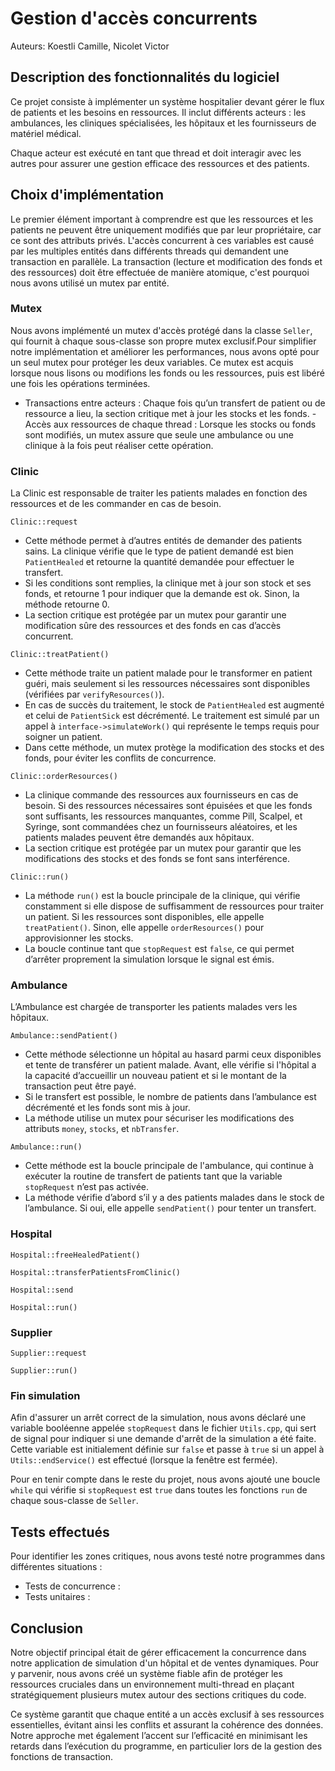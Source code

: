 # Gestion d'accès concurrents

Auteurs: Koestli Camille, Nicolet Victor

## Description des fonctionnalités du logiciel

Ce projet consiste à implémenter un système hospitalier devant gérer le flux de patients et les besoins en ressources. Il inclut différents acteurs : les ambulances, les cliniques spécialisées, les hôpitaux et les fournisseurs de matériel médical.

Chaque acteur est exécuté en tant que thread et doit interagir avec les autres pour assurer une gestion efficace des ressources et des patients.

## Choix d'implémentation

Le premier élément important à comprendre est que les ressources et les patients ne peuvent être uniquement modifiés que par leur propriétaire, car ce sont des attributs privés. L'accès concurrent à ces variables est causé par les multiples entités dans différents threads qui demandent une transaction en parallèle. La transaction (lecture et modification des fonds et des ressources) doit être effectuée de manière atomique, c'est pourquoi nous avons utilisé un mutex par entité.

### Mutex

Nous avons implémenté un mutex d'accès protégé dans la classe `Seller`, qui fournit à chaque sous-classe son propre mutex exclusif.Pour simplifier notre implémentation et améliorer les performances, nous avons opté pour un seul mutex pour protéger les deux variables. Ce mutex est acquis lorsque nous lisons ou modifions les fonds ou les ressources, puis est libéré une fois les opérations terminées.

- Transactions entre acteurs : Chaque fois qu’un transfert de patient ou de ressource a lieu, la section critique met à jour les stocks et les fonds.
-Accès aux ressources de chaque thread : Lorsque les stocks ou fonds sont modifiés, un mutex assure que seule une ambulance ou une clinique à la fois peut réaliser cette opération.

### Clinic

La Clinic est responsable de traiter les patients malades en fonction des ressources et de les commander en cas de besoin.

`Clinic::request`

- Cette méthode permet à d’autres entités de demander des patients sains. La clinique vérifie que le type de patient demandé est bien `PatientHealed` et retourne la quantité demandée pour effectuer le transfert.
- Si les conditions sont remplies, la clinique met à jour son stock et ses fonds, et retourne 1 pour indiquer que la demande est ok. Sinon, la méthode retourne 0.
- La section critique est protégée par un mutex pour garantir une modification sûre des ressources et des fonds en cas d’accès concurrent.

`Clinic::treatPatient()`

- Cette méthode traite un patient malade pour le transformer en patient guéri, mais seulement si les ressources nécessaires sont disponibles (vérifiées par `verifyResources()`).
- En cas de succès du traitement, le stock de `PatientHealed` est augmenté et celui de `PatientSick` est décrémenté. Le traitement est simulé par un appel à `interface->simulateWork()` qui représente le temps requis pour soigner un patient.
- Dans cette méthode, un mutex protège la modification des stocks et des fonds, pour éviter les conflits de concurrence.

`Clinic::orderResources()`

- La clinique commande des ressources aux fournisseurs en cas de besoin. Si des ressources nécessaires sont épuisées et que les fonds sont suffisants, les ressources manquantes, comme Pill, Scalpel, et Syringe, sont commandées chez un fournisseurs aléatoires, et les patients malades peuvent être demandés aux hôpitaux.
- La section critique est protégée par un mutex pour garantir que les modifications des stocks et des fonds se font sans interférence.

`Clinic::run()`

- La méthode `run()` est la boucle principale de la clinique, qui vérifie constamment si elle dispose de suffisamment de ressources pour traiter un patient. Si les ressources sont disponibles, elle appelle `treatPatient()`. Sinon, elle appelle `orderResources()` pour approvisionner les stocks.
- La boucle continue tant que `stopRequest` est `false`, ce qui permet d’arrêter proprement la simulation lorsque le signal est émis.

### Ambulance

L’Ambulance est chargée de transporter les patients malades vers les hôpitaux.

`Ambulance::sendPatient()`

- Cette méthode sélectionne un hôpital au hasard parmi ceux disponibles et tente de transférer un patient malade. Avant, elle vérifie si l'hôpital a la capacité d’accueillir un nouveau patient et si le montant de la transaction peut être payé.
- Si le transfert est possible, le nombre de patients dans l’ambulance est décrémenté et les fonds sont mis à jour.
- La méthode utilise un mutex pour sécuriser les modifications des attributs `money`, `stocks`, et `nbTransfer`.

`Ambulance::run()`

- Cette méthode est la boucle principale de l'ambulance, qui continue à exécuter la routine de transfert de patients tant que la variable `stopRequest` n’est pas activée.
- La méthode vérifie d’abord s’il y a des patients malades dans le stock de l’ambulance. Si oui, elle appelle `sendPatient()` pour tenter un transfert.

### Hospital

`Hospital::freeHealedPatient()`

`Hospital::transferPatientsFromClinic()`

`Hospital::send`

`Hospital::run()`

### Supplier

`Supplier::request`

`Supplier::run()`

### Fin simulation
Afin d'assurer un arrêt correct de la simulation, nous avons déclaré une variable booléenne appelée `stopRequest` dans le fichier `Utils.cpp`, qui sert de signal pour indiquer si une demande d'arrêt de la simulation a été faite. Cette variable est initialement définie sur `false` et passe à `true` si un appel à `Utils::endService()` est effectué (lorsque la fenêtre est fermée).

Pour en tenir compte dans le reste du projet, nous avons ajouté une boucle `while` qui vérifie si `stopRequest` est `true` dans toutes les fonctions `run` de chaque sous-classe de `Seller`.

## Tests effectués

Pour identifier les zones critiques, nous avons testé notre programmes dans différentes situations :

- Tests de concurrence :
- Tests unitaires :

## Conclusion

Notre objectif principal était de gérer efficacement la concurrence dans notre application de simulation d'un hôpital et de ventes dynamiques. Pour y parvenir, nous avons créé un système fiable afin de protéger les ressources cruciales dans un environnement multi-thread en plaçant stratégiquement plusieurs mutex autour des sections critiques du code.

Ce système garantit que chaque entité a un accès exclusif à ses ressources essentielles, évitant ainsi les conflits et assurant la cohérence des données. Notre approche met également l’accent sur l’efficacité en minimisant les retards dans l’exécution du programme, en particulier lors de la gestion des fonctions de transaction.

